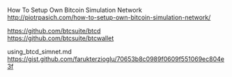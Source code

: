How To Setup Own Bitcoin Simulation Network  
http://piotrpasich.com/how-to-setup-own-bitcoin-simulation-network/  


https://github.com/btcsuite/btcd  
https://github.com/btcsuite/btcwallet  
  
using_btcd_simnet.md  
https://gist.github.com/farukterzioglu/70653b8c0989f0609f551069ec804e3f  